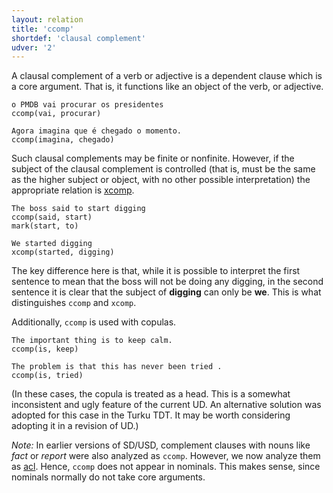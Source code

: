```yaml
---
layout: relation
title: 'ccomp'
shortdef: 'clausal complement'
udver: '2'
---
```


A clausal complement of a verb or adjective is a dependent clause
which is a core argument. That is, it functions like an object of the
verb, or adjective.

~~~ sdparse
o PMDB vai procurar os presidentes
ccomp(vai, procurar)
~~~

~~~ sdparse
Agora imagina que é chegado o momento.
ccomp(imagina, chegado)
~~~

Such clausal complements may be finite or nonfinite. However, if the
subject of the clausal complement is controlled (that is, must be the
same as the higher subject or object, with no other possible
interpretation) the appropriate relation is [xcomp]().

~~~ sdparse
The boss said to start digging
ccomp(said, start)
mark(start, to)
~~~

~~~ sdparse
We started digging
xcomp(started, digging)
~~~

The key difference here is that, while it is possible to interpret the first
sentence to mean that the boss will not be doing any digging, in the second
sentence it is clear that the subject of __digging__ can only be __we__. This is
what distinguishes `ccomp` and `xcomp`.

Additionally, `ccomp` is used with copulas.

~~~ sdparse
The important thing is to keep calm.
ccomp(is, keep)
~~~

~~~ sdparse
The problem is that this has never been tried .
ccomp(is, tried)
~~~

(In these cases, the copula is treated as a head. This is a somewhat
inconsistent and ugly feature of the current UD. An alternative
solution was adopted for this case in the Turku TDT. It may be worth
considering adopting it in a revision of UD.)

_Note:_ In earlier versions of SD/USD, complement clauses with nouns
like *fact* or *report* were also analyzed as `ccomp`.  However, we
now analyze them as [acl](). Hence, `ccomp` does not appear in
nominals.  This makes sense, since nominals normally do not take core
arguments.
<!-- Interlanguage links updated Po lis 14 15:35:14 CET 2022 -->

